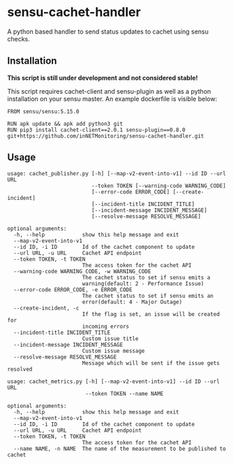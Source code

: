 # sensu-cachet-handler

A python based handler to send status updates to cachet using sensu checks.

## Installation

__This script is still under development and not considered stable!__


This script requires cachet-client and sensu-plugin as well as a python installation on your
sensu master. An example dockerfile is visible below:

```text
FROM sensu/sensu:5.15.0

RUN apk update && apk add python3 git
RUN pip3 install cachet-client==2.0.1 sensu-plugin==0.8.0 git+https://github.com/inNETMonitoring/sensu-cachet-handler.git
```

## Usage

```text
usage: cachet_publisher.py [-h] [--map-v2-event-into-v1] --id ID --url URL
                           --token TOKEN [--warning-code WARNING_CODE]
                           [--error-code ERROR_CODE] [--create-incident]
                           [--incident-title INCIDENT_TITLE]
                           [--incident-message INCIDENT_MESSAGE]
                           [--resolve-message RESOLVE_MESSAGE]

optional arguments:
  -h, --help            show this help message and exit
  --map-v2-event-into-v1
  --id ID, -i ID        Id of the cachet component to update
  --url URL, -u URL     Cachet API endpoint
  --token TOKEN, -t TOKEN
                        The access token for the cachet API
  --warning-code WARNING_CODE, -w WARNING_CODE
                        The cachet status to set if sensu emits a
                        warning(default: 2 - Performance Issue)
  --error-code ERROR_CODE, -e ERROR_CODE
                        The cachet status to set if sensu emits an
                        error(default: 4 - Major Outage)
  --create-incident, -c
                        If the flag is set, an issue will be created for
                        incoming errors
  --incident-title INCIDENT_TITLE
                        Custom issue title
  --incident-message INCIDENT_MESSAGE
                        Custom issue message
  --resolve-message RESOLVE_MESSAGE
                        Message which will be sent if the issue gets resolved
```

```text
usage: cachet_metrics.py [-h] [--map-v2-event-into-v1] --id ID --url URL
                         --token TOKEN --name NAME

optional arguments:
  -h, --help            show this help message and exit
  --map-v2-event-into-v1
  --id ID, -i ID        Id of the cachet component to update
  --url URL, -u URL     Cachet API endpoint
  --token TOKEN, -t TOKEN
                        The access token for the cachet API
  --name NAME, -n NAME  The name of the measurement to be published to cachet
```
